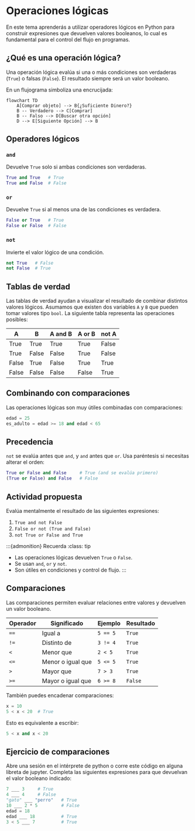 # Operaciones lógicas

En este tema aprenderás a utilizar operadores lógicos en Python para construir expresiones que devuelven valores booleanos, lo cual es fundamental para el control del flujo en programas.

## ¿Qué es una operación lógica?

Una operación lógica evalúa si una o más condiciones son verdaderas (`True`) o falsas (`False`). El resultado siempre será un valor booleano.

En un flujograma simboliza una encrucijada:

```{mermaid}
flowchart TD
    A[Comprar objeto] --> B{¿Suficiente Dinero?}
    B -- Verdadero --> C[Comprar]
    B -- Falso --> D[Buscar otra opción]
	D --> E[Siguiente Opción] --> B
```

## Operadores lógicos

### `and`

Devuelve `True` solo si ambas condiciones son verdaderas.

```python
True and True   # True
True and False  # False
```

### `or`

Devuelve `True` si al menos una de las condiciones es verdadera.

```python
False or True   # True
False or False  # False
```

### `not`

Invierte el valor lógico de una condición.

```python
not True   # False
not False  # True
```

## Tablas de verdad

Las tablas de verdad ayudan a visualizar el resultado de combinar distintos valores lógicos. Asumamos que existen dos variables `A` y `B` que pueden tomar valores tipo `bool`. La siguiente tabla representa las operaciones posibles:

| A     | B     | A and B | A or B | not A |
|-------|-------|---------|--------|--------|
| True  | True  | True    | True   | False  |
| True  | False | False   | True   | False  |
| False | True  | False   | True   | True   |
| False | False | False   | False  | True   |


## Combinando con comparaciones

Las operaciones lógicas son muy útiles combinadas con comparaciones:

```python
edad = 25
es_adulto = edad >= 18 and edad < 65
```

## Precedencia

`not` se evalúa antes que `and`, y `and` antes que `or`. Usa paréntesis si necesitas alterar el orden:

```python
True or False and False     # True (and se evalúa primero)
(True or False) and False   # False
```

## Actividad propuesta

Evalúa mentalmente el resultado de las siguientes expresiones:

1. `True and not False`
2. `False or not (True and False)`
3. `not True or False and True`

:::{admonition} Recuerda
:class: tip
- Las operaciones lógicas devuelven `True` o `False`.
- Se usan `and`, `or` y `not`.
- Son útiles en condiciones y control de flujo.
:::

## Comparaciones

Las comparaciones permiten evaluar relaciones entre valores y devuelven un valor booleano.

| Operador | Significado            | Ejemplo         | Resultado |
|----------|------------------------|------------------|-----------|
| `==`     | Igual a                | `5 == 5`         | `True`    |
| `!=`     | Distinto de            | `3 != 4`         | `True`    |
| `<`      | Menor que              | `2 < 5`          | `True`    |
| `<=`     | Menor o igual que      | `5 <= 5`         | `True`    |
| `>`      | Mayor que              | `7 > 3`          | `True`    |
| `>=`     | Mayor o igual que      | `6 >= 8`         | `False`   |

También puedes encadenar comparaciones:

```python
x = 10
5 < x < 20  # True
```

Esto es equivalente a escribir:

```python
5 < x and x < 20
```

## Ejercicio de comparaciones

Abre una sesión en el intérprete de python o corre este código en alguna libreta de jupyter.
Completa las siguientes expresiones para que devuelvan el valor booleano indicado:

```python
7 ___ 3     # True
4 ___ 4     # False
"gato" ___ "perro"   # True
10 ___ 2 * 5         # False
edad = 18  
edad ___ 18          # True
3 < 5 ___ 7          # True
```
